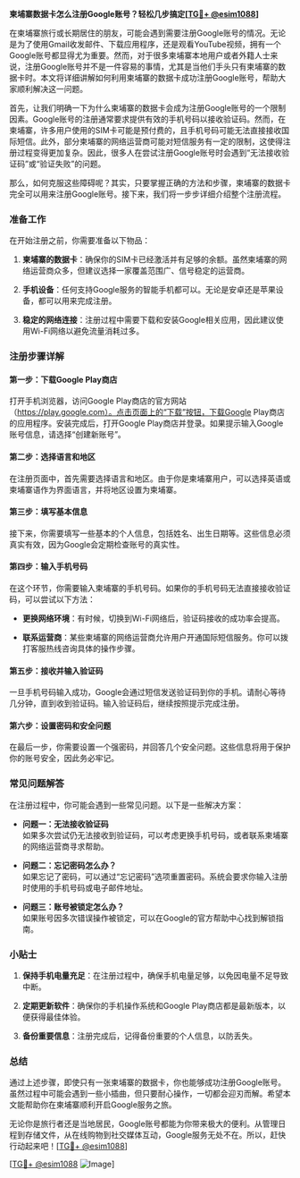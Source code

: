 **柬埔寨数据卡怎么注册Google账号？轻松几步搞定[[TG💪+ @esim1088](https://t.me/s/esim1088)]**

在柬埔寨旅行或长期居住的朋友，可能会遇到需要注册Google账号的情况。无论是为了使用Gmail收发邮件、下载应用程序，还是观看YouTube视频，拥有一个Google账号都显得尤为重要。然而，对于很多柬埔寨本地用户或者外籍人士来说，注册Google账号并不是一件容易的事情，尤其是当他们手头只有柬埔寨的数据卡时。本文将详细讲解如何利用柬埔寨的数据卡成功注册Google账号，帮助大家顺利解决这一问题。

首先，让我们明确一下为什么柬埔寨的数据卡会成为注册Google账号的一个限制因素。Google账号的注册通常要求提供有效的手机号码以接收验证码。然而，在柬埔寨，许多用户使用的SIM卡可能是预付费的，且手机号码可能无法直接接收国际短信。此外，部分柬埔寨的网络运营商可能对短信服务有一定的限制，这使得注册过程变得更加复杂。因此，很多人在尝试注册Google账号时会遇到“无法接收验证码”或“验证失败”的问题。

那么，如何克服这些障碍呢？其实，只要掌握正确的方法和步骤，柬埔寨的数据卡完全可以用来注册Google账号。接下来，我们将一步步详细介绍整个注册流程。

### 准备工作

在开始注册之前，你需要准备以下物品：

1. **柬埔寨的数据卡**：确保你的SIM卡已经激活并有足够的余额。虽然柬埔寨的网络运营商众多，但建议选择一家覆盖范围广、信号稳定的运营商。
   
2. **手机设备**：任何支持Google服务的智能手机都可以。无论是安卓还是苹果设备，都可以用来完成注册。

3. **稳定的网络连接**：注册过程中需要下载和安装Google相关应用，因此建议使用Wi-Fi网络以避免流量消耗过多。

### 注册步骤详解

#### 第一步：下载Google Play商店

打开手机浏览器，访问Google Play商店的官方网站（https://play.google.com）。点击页面上的“下载”按钮，下载Google Play商店的应用程序。安装完成后，打开Google Play商店并登录。如果提示输入Google账号信息，请选择“创建新账号”。

#### 第二步：选择语言和地区

在注册页面中，首先需要选择语言和地区。由于你是柬埔寨用户，可以选择英语或柬埔寨语作为界面语言，并将地区设置为柬埔寨。

#### 第三步：填写基本信息

接下来，你需要填写一些基本的个人信息，包括姓名、出生日期等。这些信息必须真实有效，因为Google会定期检查账号的真实性。

#### 第四步：输入手机号码

在这个环节，你需要输入柬埔寨的手机号码。如果你的手机号码无法直接接收验证码，可以尝试以下方法：

- **更换网络环境**：有时候，切换到Wi-Fi网络后，验证码接收的成功率会提高。
  
- **联系运营商**：某些柬埔寨的网络运营商允许用户开通国际短信服务。你可以拨打客服热线咨询具体的操作步骤。

#### 第五步：接收并输入验证码

一旦手机号码输入成功，Google会通过短信发送验证码到你的手机。请耐心等待几分钟，直到收到验证码。输入验证码后，继续按照提示完成注册。

#### 第六步：设置密码和安全问题

在最后一步，你需要设置一个强密码，并回答几个安全问题。这些信息将用于保护你的账号安全，因此务必牢记。

### 常见问题解答

在注册过程中，你可能会遇到一些常见问题。以下是一些解决方案：

- **问题一：无法接收验证码**  
  如果多次尝试仍无法接收到验证码，可以考虑更换手机号码，或者联系柬埔寨的网络运营商寻求帮助。

- **问题二：忘记密码怎么办？**  
  如果忘记了密码，可以通过“忘记密码”选项重置密码。系统会要求你输入注册时使用的手机号码或电子邮件地址。

- **问题三：账号被锁定怎么办？**  
  如果账号因多次错误操作被锁定，可以在Google的官方帮助中心找到解锁指南。

### 小贴士

1. **保持手机电量充足**：在注册过程中，确保手机电量足够，以免因电量不足导致中断。
   
2. **定期更新软件**：确保你的手机操作系统和Google Play商店都是最新版本，以便获得最佳体验。

3. **备份重要信息**：注册完成后，记得备份重要的个人信息，以防丢失。

### 总结

通过上述步骤，即使只有一张柬埔寨的数据卡，你也能够成功注册Google账号。虽然过程中可能会遇到一些小插曲，但只要耐心操作，一切都会迎刃而解。希望本文能帮助你在柬埔寨顺利开启Google服务之旅。

无论你是旅行者还是当地居民，Google账号都能为你带来极大的便利。从管理日程到存储文件，从在线购物到社交媒体互动，Google服务无处不在。所以，赶快行动起来吧！[[TG💪+ @esim1088](https://t.me/s/esim1088)]

[[TG💪+ @esim1088](https://t.me/s/esim1088) ![Image](https://i.postimg.cc/4NQfJmqS/Snipaste-2025-05-13-00-14-12.png)]